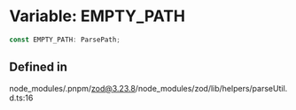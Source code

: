 # Variable: EMPTY\_PATH

```ts
const EMPTY_PATH: ParsePath;
```

## Defined in

node\_modules/.pnpm/zod@3.23.8/node\_modules/zod/lib/helpers/parseUtil.d.ts:16
